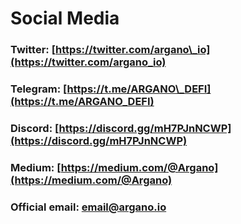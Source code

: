 # Social Media

### Twitter: [https://twitter.com/argano\_io](https://twitter.com/argano_io)

### Telegram: [https://t.me/ARGANO\_DEFI](https://t.me/ARGANO_DEFI)

### Discord: [https://discord.gg/mH7PJnNCWP](https://discord.gg/mH7PJnNCWP)

### Medium: [https://medium.com/@Argano](https://medium.com/@Argano)

### Official email: email@argano.io

